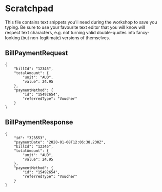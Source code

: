 # Scratchpad

This file contains text snippets you'll need during the workshop to save you typing. Be sure to use your favourite text editor that you will know will respect text characters, e.g. not turning valid double-quotes into fancy-looking (but non-legitimate) versions of themselves.

## BillPaymentRequest

```
{
    "billId": "12345",
    "totalAmount": {
        "unit": "AUD",
        "value": 24.95
    },
    "paymentMethod": {
        "id": "15492654",
        "referredType": "Voucher"
    }
}
```

## BillPaymentResponse

```
{
    "id": "323553",
    "paymentDate": "2020-01-08T12:06:38.230Z",
    "billId": "12345",
    "totalAmount": {
        "unit": "AUD",
        "value": 24.95
    },
    "paymentMethod": {
        "id": "15492654",
        "referredType": "Voucher"
    }
}
```
